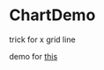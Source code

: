 # ChartDemo

 trick for x grid line 
 
 demo for [this](https://stackoverflow.com/questions/70258223/bar-chart-xaxis-grid-lines-are-in-centre-instead-besides)
